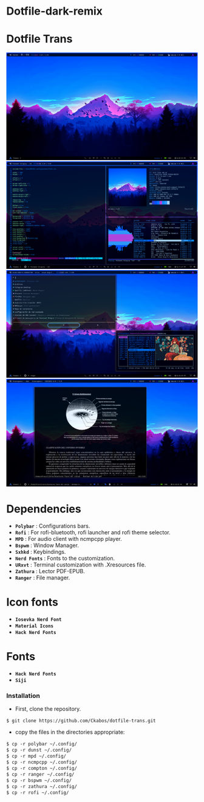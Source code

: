 # Dotfile-dark-remix

# Dotfile Trans

![img](./screenshots/Captura-1.png)
![img](./screenshots/Captura-2.png)
![img](./screenshots/Captura-3.png)
![img](./screenshots/Captura-4.png)

<!-------------------------------------------------------------------------------------->

# Dependencies

- **`Polybar`** : Configurations bars.
- **`Rofi`** : For rofi-bluetooth, rofi launcher and rofi theme selector.
- **`MPD`** : For audio client with ncmpcpp player.
- **`Bspwm`** : Window Manager.
- **`Sxhkd`** : Keybindings.
- **`Nerd Fonts`** : Fonts to the customization.
- **`URxvt`** : Terminal customization with .Xresources file.
- **`Zathura`** : Lector PDF-EPUB.
- **`Ranger`** : File manager.
# Icon fonts

- **`Iosevka Nerd Font`**
- **`Material Icons`**
- **`Hack Nerd Fonts`**

# Fonts

- **`Hack Nerd Fonts`**
- **`Siji`**

### Installation

- First, clone the repository. 

```
$ git clone https://github.com/Ckabos/dotfile-trans.git
```

- copy the files in the directories appropriate:

```
$ cp -r polybar ~/.config/
$ cp -r dunst ~/.config/
$ cp -r mpd ~/.config/
$ cp -r ncmpcpp ~/.config/
$ cp -r compton ~/.config/
$ cp -r ranger ~/.config/
$ cp -r bspwm ~/.config/
$ cp -r zathura ~/.config/
$ cp -r rofi ~/.config/
```

